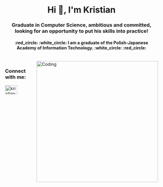 <h1 align="center">Hi 👋, I'm Kristian</h1>
<h3 align="center">Graduate in Computer Science, ambitious and committed, looking for an opportunity to put his skills into practice!</h3>

<h4 align="center">:red_circle: :white_circle: I am a graduate of the Polish-Japanese Academy of Information Technology. :white_circle: :red_circle:</h3>
<br>

<img align="right" alt="Coding" width="400" src="https://github.com/krigoll/krigoll/assets/79371200/b56e6574-0fdb-4c34-8643-815c15801ade">

<h3 align="left">Connect with me:</h3>
<p align="left">
<a href="https://linkedin.com/in/kristiangollasch" target="blank"><img align="center" src="https://raw.githubusercontent.com/rahuldkjain/github-profile-readme-generator/master/src/images/icons/Social/linked-in-alt.svg" alt="kristiangollasch" height="30" width="40" /></a>
</p>
